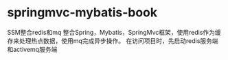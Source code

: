 # springmvc-mybatis-book
SSM整合redis和mq
整合Spring，Mybatis，SpringMvc框架，使用redis作为缓存来处理热点数据，使用mq完成异步操作。
在访问项目时，先启动redis服务端和activemq服务端